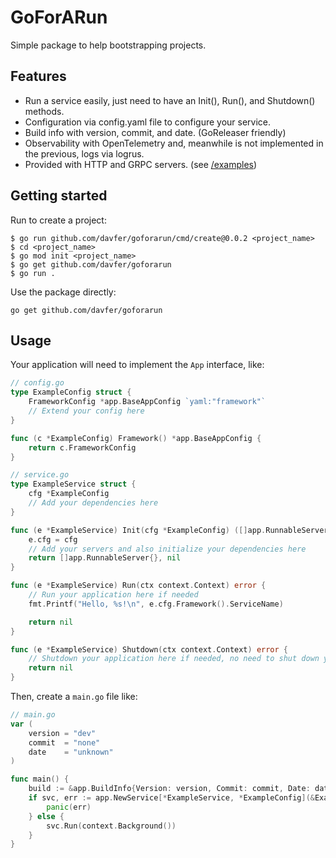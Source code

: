 # GoForARun

Simple package to help bootstrapping projects. 

## Features

- Run a service easily, just need to have an Init(), Run(), and Shutdown() methods.
- Configuration via config.yaml file to configure your service.
- Build info with version, commit, and date. (GoReleaser friendly)
- Observability with OpenTelemetry and, meanwhile is not implemented in the previous, logs via logrus.
- Provided with HTTP and GRPC servers. (see [/examples](/examples))

## Getting started

Run to create a project:
```
$ go run github.com/davfer/goforarun/cmd/create@0.0.2 <project_name>
$ cd <project_name>
$ go mod init <project_name>
$ go get github.com/davfer/goforarun
$ go run .
```

Use the package directly:
```
go get github.com/davfer/goforarun
```

## Usage

Your application will need to implement the `App` interface, like:

```go
// config.go
type ExampleConfig struct {
    FrameworkConfig *app.BaseAppConfig `yaml:"framework"` 
    // Extend your config here
}

func (c *ExampleConfig) Framework() *app.BaseAppConfig {
    return c.FrameworkConfig
}

// service.go
type ExampleService struct {
	cfg *ExampleConfig
	// Add your dependencies here
}

func (e *ExampleService) Init(cfg *ExampleConfig) ([]app.RunnableServer, error) {
	e.cfg = cfg
	// Add your servers and also initialize your dependencies here
	return []app.RunnableServer{}, nil
}

func (e *ExampleService) Run(ctx context.Context) error {
	// Run your application here if needed
	fmt.Printf("Hello, %s!\n", e.cfg.Framework().ServiceName)

	return nil
}

func (e *ExampleService) Shutdown(ctx context.Context) error {
	// Shutdown your application here if needed, no need to shut down your servers
	return nil
}
```

Then, create a `main.go` file like:

```go
// main.go
var (
	version = "dev"
	commit  = "none"
	date    = "unknown"
)

func main() {
	build := &app.BuildInfo{Version: version, Commit: commit, Date: date}
	if svc, err := app.NewService[*ExampleService, *ExampleConfig](&ExampleService{}, build); err != nil {
		panic(err)
	} else {
		svc.Run(context.Background())
	}
}
```
